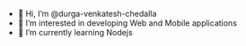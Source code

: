 - 👋 Hi, I’m @durga-venkatesh-chedalla
- 👀 I’m interested in developing Web and Mobile applications
- 🌱 I’m currently learning Nodejs

<!---
durga-venkatesh-chedalla/durga-venkatesh-chedalla is a ✨ special ✨ repository because its `README.md` (this file) appears on your GitHub profile.
You can click the Preview link to take a look at your changes.
--->
